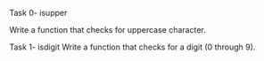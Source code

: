 Task 0- isupper

Write a function that checks for uppercase character.

Task 1- isdigit
Write a function that checks for a digit (0 through 9).
